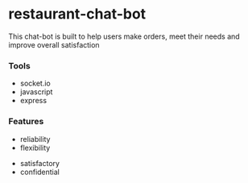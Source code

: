 # restaurant-chat-bot
This chat-bot is built to help users make orders, meet their needs and improve overall satisfaction
### Tools
- socket.io
- javascript
- express
### Features
* reliability
* flexibility
- satisfactory
- confidential



